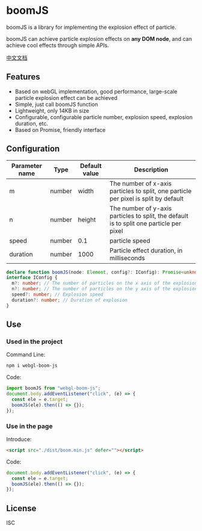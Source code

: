 # boomJS

boomJS is a library for implementing the explosion effect of particle.

boomJS can achieve particle explosion effects on <b>any DOM node</b>, and can achieve cool effects through simple APIs.

[中文文档](https://github.com/junqiuzhang/boom-js/blob/master/README_zh-CN.md)

## Features

- Based on webGL implementation, good performance, large-scale particle explosion effect can be achieved
- Simple, just call boomJS function
- Lightweight, only 14KB in size
- Configurable, configurable particle number, explosion speed, explosion duration, etc.
- Based on Promise, friendly interface

## Configuration

| Parameter name | Type   | Default value | Description                                                                             |
| -------------- | ------ | ------------- | --------------------------------------------------------------------------------------- |
| m              | number | width         | The number of x-axis particles to split, one particle per pixel is split by default     |
| n              | number | height        | The number of y-axis particles to split, the default is to split one particle per pixel |
| speed          | number | 0.1           | particle speed                                                                          |
| duration       | number | 1000          | Particle effect duration, in milliseconds                                               |

```ts
declare function boomJS(node: Element, config?: IConfig): Promise<unknown>;
interface IConfig {
  m?: number; // The number of particles on the x axis of the explosion
  n?: number; // The number of particles on the y axis of the explosion
  speed?: number; // Explosion speed
  duration?: number; // Duration of explosion
}
```

## Use

### Used in the project

Command Line:

```sh
npm i webgl-boom-js
```

Code:

```ts
import boomJS from "webgl-boom-js";
document.body.addEventListener("click", (e) => {
  const ele = e.target;
  boomJS(ele).then(() => {});
});
```

### Use in the page

Introduce:

```html
<script src="./dist/boom.min.js" defer=""></script>
```

Code:

```ts
document.body.addEventListener("click", (e) => {
  const ele = e.target;
  boomJS(ele).then(() => {});
});
```

## License

ISC
